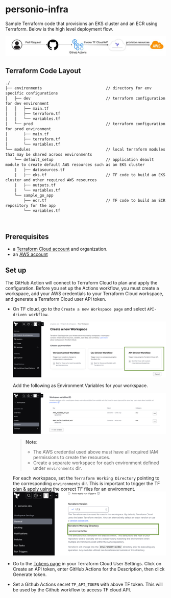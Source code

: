 # personio-infra

Sample Terraform code that provisions an EKS cluster and an ECR using Terraform. Below is the high level deployment flow.

![cicd.jpg](img/cicd.jpg)

## Terraform Code Layout
```
./                                          
├── environments                            // directory for env specific configurations
│   ├── dev                                 // terraform configuration for dev environment
│   │   ├── main.tf
│   │   ├── terraform.tf
│   │   └── variables.tf
│   └── prod                                // terraform configuration for prod environment
│       ├── main.tf
│       ├── terraform.tf
│       └── variables.tf
└── modules                                 // local terraform modules that may be shared across environments
    └── default_setup                       // application deault module to create default AWS resources such as an EKS cluster
    |   ├── datasources.tf                  
    |   ├── eks.tf                          // TF code to build an EKS cluster and other required AWS resources
    |   ├── outputs.tf               
    |   └── variables.tf
    └── sample_go_app
        ├── ecr.tf                          // TF code to build an ECR repository for the app                   
        └── variables.tf

   
```

## Prerequisites
- a [Terraform Cloud account](https://app.terraform.io/signup/account?utm_source=learn) and organization.
- an [AWS account](https://portal.aws.amazon.com/billing/signup?nc2=h_ct&src=default&redirect_url=https%3A%2F%2Faws.amazon.com%2Fregistration-confirmation#/start)

## Set up
The GitHub Action will connect to Terraform Cloud to plan and apply the configuration. Before you set up the Actions workflow, you must create a workspace, add your AWS credentials to your Terraform Cloud workspace, and generate a Terraform Cloud user API token.

- On TF cloud, go to the `Create a new Workspace page` and select `API-driven workflow`.

  ![new_wf.jpg](img/new_wf.jpg)

  Add the following as Environment Variables for your workspace.

  ![add_tf_var.jpg](img/add_tf_var.jpg)
  > **Note:**
  > - The AWS credential used above must have all required IAM permissions to create the resources.
  > - Create a separate workspace for each environment defined under `environments` dir.

  For each workspace, set the `Terraform Working Directory` pointing to the corresponding `environments` dir. This is important to trigger the TF plan & apply using the correct TF files for an environment. 
  ![tf_wrk_dir.jpg](img/tf_wrk_dir.jpg)
  
- Go to the [Tokens page](https://app.terraform.io/app/settings/tokens?utm_source=learn) in your Terraform Cloud User Settings. Click on Create an API token, enter GitHub Actions for the Description, then click Generate token.
- Set a Github Actions secret `TF_API_TOKEN` with above TF token. This will be used by the Github workflow to access TF cloud API.

